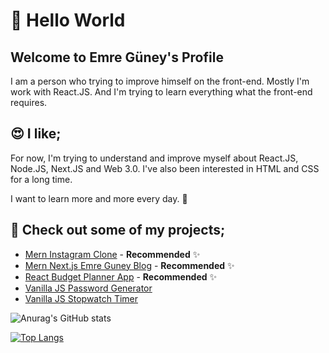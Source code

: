# 👋 Hello World

## Welcome to Emre Güney's Profile

I am a person who trying to improve himself on the front-end. Mostly I'm work with React.JS. And I'm trying to learn everything what the front-end requires.

## 😍 I like;

For now, I'm trying to understand and improve myself about React.JS, Node.JS, Next.JS and Web 3.0. I've also been interested in HTML and CSS for a long time.

I want to learn more and more every day. 🤘

## 🧐 Check out some of my projects;

- [Mern Instagram Clone](https://github.com/eeguney/mern-instagram-clone) - **Recommended** ✨
- [Mern Next.js Emre Guney Blog](https://github.com/eeguney/mern-next.js-emreguney-blog) - **Recommended** ✨
- [React Budget Planner App](https://github.com/eeguney/react-budget-planner-app) - **Recommended** ✨
- [Vanilla JS Password Generator](https://github.com/eeguney/vanilla-javascript-password-generator)
- [Vanilla JS Stopwatch Timer](https://github.com/eeguney/vanilla-js-stopwatch-timer)


![Anurag's GitHub stats](https://github-readme-stats.vercel.app/api?username=eeguney&show_icons=true&theme=synthwave)

[![Top Langs](https://github-readme-stats.vercel.app/api/top-langs/?username=eeguney&layout=compact)](https://github.com/anuraghazra/github-readme-stats)
